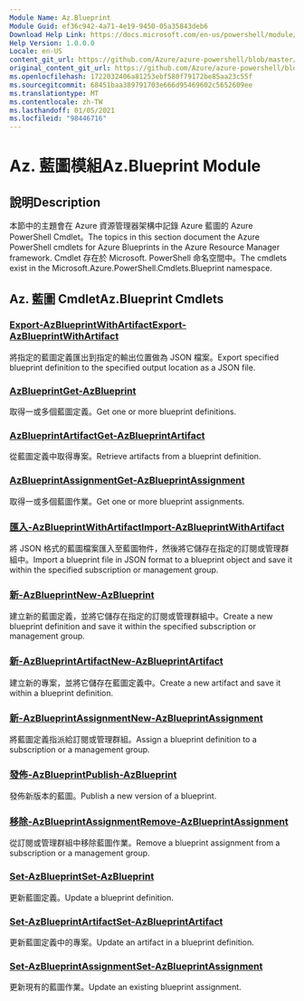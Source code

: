 ```yaml
---
Module Name: Az.Blueprint
Module Guid: ef36c942-4a71-4e19-9450-05a35843deb6
Download Help Link: https://docs.microsoft.com/en-us/powershell/module/az.blueprint
Help Version: 1.0.0.0
Locale: en-US
content_git_url: https://github.com/Azure/azure-powershell/blob/master/src/Blueprint/Blueprint/help/Az.Blueprint.md
original_content_git_url: https://github.com/Azure/azure-powershell/blob/master/src/Blueprint/Blueprint/help/Az.Blueprint.md
ms.openlocfilehash: 1722032406a81253ebf580f79172be85aa23c55f
ms.sourcegitcommit: 68451baa389791703e666d95469602c5652609ee
ms.translationtype: MT
ms.contentlocale: zh-TW
ms.lasthandoff: 01/05/2021
ms.locfileid: "98446716"
---
```

# <span data-ttu-id="77812-101">Az. 藍圖模組</span><span class="sxs-lookup"><span data-stu-id="77812-101">Az.Blueprint Module</span></span>
## <span data-ttu-id="77812-102">說明</span><span class="sxs-lookup"><span data-stu-id="77812-102">Description</span></span>
<span data-ttu-id="77812-103">本節中的主題會在 Azure 資源管理器架構中記錄 Azure 藍圖的 Azure PowerShell Cmdlet。</span><span class="sxs-lookup"><span data-stu-id="77812-103">The topics in this section document the Azure PowerShell cmdlets for Azure Blueprints in the Azure Resource Manager framework.</span></span> <span data-ttu-id="77812-104">Cmdlet 存在於 Microsoft. PowerShell 命名空間中。</span><span class="sxs-lookup"><span data-stu-id="77812-104">The cmdlets exist in the Microsoft.Azure.PowerShell.Cmdlets.Blueprint namespace.</span></span>

## <span data-ttu-id="77812-105">Az. 藍圖 Cmdlet</span><span class="sxs-lookup"><span data-stu-id="77812-105">Az.Blueprint Cmdlets</span></span>
### [<span data-ttu-id="77812-106">Export-AzBlueprintWithArtifact</span><span class="sxs-lookup"><span data-stu-id="77812-106">Export-AzBlueprintWithArtifact</span></span>](Export-AzBlueprintWithArtifact.md)
<span data-ttu-id="77812-107">將指定的藍圖定義匯出到指定的輸出位置做為 JSON 檔案。</span><span class="sxs-lookup"><span data-stu-id="77812-107">Export specified blueprint definition to the specified output location as a JSON file.</span></span> 

### [<span data-ttu-id="77812-108">AzBlueprint</span><span class="sxs-lookup"><span data-stu-id="77812-108">Get-AzBlueprint</span></span>](Get-AzBlueprint.md)
<span data-ttu-id="77812-109">取得一或多個藍圖定義。</span><span class="sxs-lookup"><span data-stu-id="77812-109">Get one or more blueprint definitions.</span></span>

### [<span data-ttu-id="77812-110">AzBlueprintArtifact</span><span class="sxs-lookup"><span data-stu-id="77812-110">Get-AzBlueprintArtifact</span></span>](Get-AzBlueprintArtifact.md)
<span data-ttu-id="77812-111">從藍圖定義中取得專案。</span><span class="sxs-lookup"><span data-stu-id="77812-111">Retrieve artifacts from a blueprint definition.</span></span>

### [<span data-ttu-id="77812-112">AzBlueprintAssignment</span><span class="sxs-lookup"><span data-stu-id="77812-112">Get-AzBlueprintAssignment</span></span>](Get-AzBlueprintAssignment.md)
<span data-ttu-id="77812-113">取得一或多個藍圖作業。</span><span class="sxs-lookup"><span data-stu-id="77812-113">Get one or more blueprint assignments.</span></span>

### [<span data-ttu-id="77812-114">匯入-AzBlueprintWithArtifact</span><span class="sxs-lookup"><span data-stu-id="77812-114">Import-AzBlueprintWithArtifact</span></span>](Import-AzBlueprintWithArtifact.md)
<span data-ttu-id="77812-115">將 JSON 格式的藍圖檔案匯入至藍圖物件，然後將它儲存在指定的訂閱或管理群組中。</span><span class="sxs-lookup"><span data-stu-id="77812-115">Import a blueprint file in JSON format to a blueprint object and save it within the specified subscription or management group.</span></span>

### [<span data-ttu-id="77812-116">新-AzBlueprint</span><span class="sxs-lookup"><span data-stu-id="77812-116">New-AzBlueprint</span></span>](New-AzBlueprint.md)
<span data-ttu-id="77812-117">建立新的藍圖定義，並將它儲存在指定的訂閱或管理群組中。</span><span class="sxs-lookup"><span data-stu-id="77812-117">Create a new blueprint definition and save it within the specified subscription or management group.</span></span>

### [<span data-ttu-id="77812-118">新-AzBlueprintArtifact</span><span class="sxs-lookup"><span data-stu-id="77812-118">New-AzBlueprintArtifact</span></span>](New-AzBlueprintArtifact.md)
<span data-ttu-id="77812-119">建立新的專案，並將它儲存在藍圖定義中。</span><span class="sxs-lookup"><span data-stu-id="77812-119">Create a new artifact and save it within a blueprint definition.</span></span>

### [<span data-ttu-id="77812-120">新-AzBlueprintAssignment</span><span class="sxs-lookup"><span data-stu-id="77812-120">New-AzBlueprintAssignment</span></span>](New-AzBlueprintAssignment.md)
<span data-ttu-id="77812-121">將藍圖定義指派給訂閱或管理群組。</span><span class="sxs-lookup"><span data-stu-id="77812-121">Assign a blueprint definition to a subscription or a management group.</span></span>

### [<span data-ttu-id="77812-122">發佈-AzBlueprint</span><span class="sxs-lookup"><span data-stu-id="77812-122">Publish-AzBlueprint</span></span>](Publish-AzBlueprint.md)
<span data-ttu-id="77812-123">發佈新版本的藍圖。</span><span class="sxs-lookup"><span data-stu-id="77812-123">Publish a new version of a blueprint.</span></span>

### [<span data-ttu-id="77812-124">移除-AzBlueprintAssignment</span><span class="sxs-lookup"><span data-stu-id="77812-124">Remove-AzBlueprintAssignment</span></span>](Remove-AzBlueprintAssignment.md)
<span data-ttu-id="77812-125">從訂閱或管理群組中移除藍圖作業。</span><span class="sxs-lookup"><span data-stu-id="77812-125">Remove a blueprint assignment from a subscription or a management group.</span></span>

### [<span data-ttu-id="77812-126">Set-AzBlueprint</span><span class="sxs-lookup"><span data-stu-id="77812-126">Set-AzBlueprint</span></span>](Set-AzBlueprint.md)
<span data-ttu-id="77812-127">更新藍圖定義。</span><span class="sxs-lookup"><span data-stu-id="77812-127">Update a blueprint definition.</span></span>

### [<span data-ttu-id="77812-128">Set-AzBlueprintArtifact</span><span class="sxs-lookup"><span data-stu-id="77812-128">Set-AzBlueprintArtifact</span></span>](Set-AzBlueprintArtifact.md)
<span data-ttu-id="77812-129">更新藍圖定義中的專案。</span><span class="sxs-lookup"><span data-stu-id="77812-129">Update an artifact in a blueprint definition.</span></span>

### [<span data-ttu-id="77812-130">Set-AzBlueprintAssignment</span><span class="sxs-lookup"><span data-stu-id="77812-130">Set-AzBlueprintAssignment</span></span>](Set-AzBlueprintAssignment.md)
<span data-ttu-id="77812-131">更新現有的藍圖作業。</span><span class="sxs-lookup"><span data-stu-id="77812-131">Update an existing blueprint assignment.</span></span>

